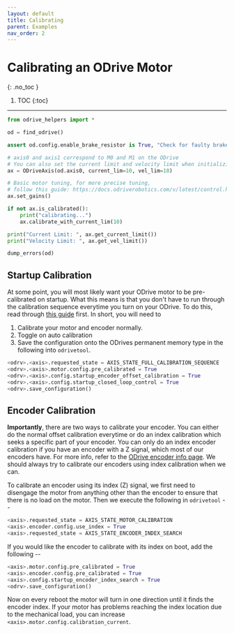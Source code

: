```yaml
---
layout: default
title: Calibrating
parent: Examples
nav_order: 2
---
```


# Calibrating an ODrive Motor
{: .no_toc }

1. TOC
{:toc}
---

```python
from odrive_helpers import *

od = find_odrive()

assert od.config.enable_brake_resistor is True, "Check for faulty brake resistor."

# axis0 and axis1 correspond to M0 and M1 on the ODrive
# You can also set the current limit and velocity limit when initializing the axis
ax = ODriveAxis(od.axis0, current_lim=10, vel_lim=10)

# Basic motor tuning, for more precise tuning,
# follow this guide: https://docs.odriverobotics.com/v/latest/control.html#tuning
ax.set_gains()

if not ax.is_calibrated():
    print("calibrating...")
    ax.calibrate_with_current_lim(10)

print("Current Limit: ", ax.get_current_limit())
print("Velocity Limit: ", ax.get_vel_limit())

dump_errors(od)
```
## Startup Calibration
At some point, you will most likely want your ODrive motor to be pre-calibrated on startup. What this means
is that you don't have to run through the calibration sequence everytime you turn on your ODrive. To do this,
read through [this guide](https://discourse.odriverobotics.com/t/skip-calibration-startup-procces/3787/2) first. In short,
you will need to
1. Calibrate your motor and encoder normally.
2. Toggle on auto calibration
3. Save the configuration onto the ODrives permanent memory
type in the following into `odrivetool`.

```python
<odrv>.<axis>.requested_state = AXIS_STATE_FULL_CALIBRATION_SEQUENCE
<odrv>.<axis>.motor.config.pre_calibrated = True
<odrv>.<axis>.config.startup_encoder_offset_calibration = True
<odrv>.<axis>.config.startup_closed_loop_control = True
<odrv>.save_configuration()
```
## Encoder Calibration

**Importantly**, there are two ways to calibrate your encoder. You can either do the normal offset calibration everytime
or do an index calibration which seeks a specific part of your encoder. You can only do an index encoder calibration if
you have an encoder with a Z signal, which most of our encoders have. For more info, refer to the [ODrive encoder info 
page](https://docs.odriverobotics.com/v/latest/encoders.html). We should always try to calibrate our encoders using index
calibration when we can.

To calibrate an encoder using its index (Z) signal, we first need to disengage the motor from anything other than the 
encoder to ensure that there is no load on the motor. Then we execute the following in `odrivetool` --
```python
<axis>.requested_state = AXIS_STATE_MOTOR_CALIBRATION
<axis>.encoder.config.use_index = True
<axis>.requested_state = AXIS_STATE_ENCODER_INDEX_SEARCH
```

If you would like the encoder to calibrate with its index on boot, add the following -- 
```python
<axis>.motor.config.pre_calibrated = True
<axis>.encoder.config.pre_calibrated = True
<axis>.config.startup_encoder_index_search = True
<odrv>.save_configuration()
```

Now on every reboot the motor will turn in one direction until it finds the encoder index. 
If your motor has problems reaching the index location due to the mechanical load, you can increase 
`<axis>.motor.config.calibration_current`.
